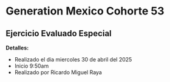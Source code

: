 # Generation Mexico Cohorte 53

## Ejercicio Evaluado Especial

**Detalles:**
- Realizado el dia miercoles 30 de abril del 2025
- Inicio 9:50am
- Realizado por Ricardo Miguel Raya

